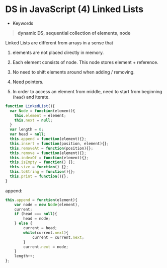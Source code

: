 # DS in JavaScript (4) Linked Lists

* Keywords
> **dynamic DS**, **sequential collection of elements**, **node**

Linked Lists are different from arrays in a sense that

1) elements are not placed directly in memory.

2) Each element consists of node. This node stores element + reference.

3) No need to shift elements around when adding / removing.

4) Need pointers.

5) In order to access an element from middle, need to start from beginning (`head`) and iterate.

```JavaScript
function LinkedList(){
  var Node = function(element){
    this.element = element;
    this.next = null;
  }
  var length = 0;
  var head = null;
  this.append = function(element){};
  this.insert = function(position, element){};
  this.removeAt = function(position){};
  this.remove = function(element){};
  this.indexOf = function(element){};
  this.isEmpty = function() {};
  this.size = function() {};
  this.toString = function(){};
  this.print = function(){};
}
```

append:
```JavaScript
this.append = function(element){
    var node = new Node(element),
    current;
    if (head === null){ 
        head = node;
    } else {
        current = head;
        while(current.next){
            current = current.next;
        }
        current.next = node;
    }
    length++;
};
```
